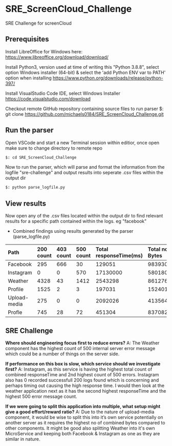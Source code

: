 # SRE_ScreenCloud_Challenge
SRE Challenge for screenCloud

## Prerequisites ## 

Install LibreOffice for Windows here:
https://www.libreoffice.org/download/download/

Install Python3, version used at time of writing this "Python 3.8.8", select option Windows installer (64-bit) & select the 'add Python ENV var to PATH' option when installing
https://www.python.org/downloads/release/python-397/

Install VisualStudio Code IDE, select Windows Installer
https://code.visualstudio.com/download

Checkout remote GitHub repository containing source files to run parser
$: git clone https://github.com/michaels0184/SRE_ScreenCloud_Challenge.git

## Run the parser ##

Open VSCode and start a new Terminal session within editior, once open make sure to change directory to remote repo
```bash
$: cd SRE_ScreenCloud_Challenge
```

Now to run the parser, which will parse and format the information from the logfile "sre-challenge" and output results into seperate .csv files within the output dir

```bash
$: python parse_logfile.py
```

## View results ##

Now open any of the .csv files located within the output dir to find relevant results for a specific path contained within the logs. eg "facebook"

- Combined findings using results generated by the parser (parse_logfile.py)


| Path          | 200 count     | 403 count | 500 count | Total responseTime(ms) | Total no Bytes |
|:-------------|:--------------|:----------|:-----------|:-----------------------|:---------------|
|Facebook      |295            |666        |30          |129051                  |9839302         | 
|Instagram     |0              |0          |570         |17130000                |5801806         |
|Weather       |4328           |43         |1412        |2543298                 |86127640        |
|Profile       |1525           |2          |3           |197031                  |15240137        |
|Upload-media  |275            |0          |0           |2092026                 |413564759       |
|Profle        |745            |28         |72          |451304                  |8370824         |


## SRE Challenge ##

**Where should engineering focus first to reduce errors?**
A: The Weather component has the highest count of 500 internal server error message which could be a number of things on the server side.

**If performance on this box is slow, which service should we investigate first?**
A: Instagram, as this service is having the highest total count of combined responseTime and 2nd highest count of 500 errors.
Instagram also has 0 recorded successfull 200 logs found which is concerning and perhaps timing out causing the high response time. I would then look at the weather application next as it has the second highest responseTime and the highest 500 error message count.


**If we were going to split this application into multiple, what setup might give a good
effort/reward ratio?**
A: Due to the nature of upload-media component, it would be wise to split this into it’s own service potentially on another server as it requires the highest no of combined bytes compared to other components. It might be good also splitting Weather into it's own MicroService and keeping both Facebook & Instagram as one as they are similar in nature.
